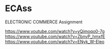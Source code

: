 # ECAss
 ELECTRONIC COMMERCE Assignment


https://www.youtube.com/watch?v=yQimoqo0-7g
https://www.youtube.com/watch?v=ZbnvP_hmxfE
https://www.youtube.com/watch?v=ENyk_W-Eleo
